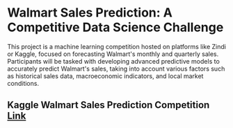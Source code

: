 # Walmart Sales Prediction: A Competitive Data Science Challenge

This project is a machine learning competition hosted on platforms like Zindi or Kaggle, focused on forecasting Walmart's monthly and quarterly sales. Participants will be tasked with developing advanced predictive models to accurately predict Walmart's sales, taking into account various factors such as historical sales data, macroeconomic indicators, and local market conditions.

## Kaggle Walmart Sales Prediction Competition [Link](https://www.kaggle.com/competitions/walmart-sales-prediction-pune-march-2023/overview)
